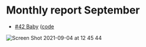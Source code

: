 # Monthly report September

- [#42 Baby](https://cssbattle.dev/play/42) ([code](https://github.com/tri220698/Css-battle-monthly-report-september/blob/main/%2342-Baby)

![Screen Shot 2021-09-04 at 12 45 44](https://user-images.githubusercontent.com/55243132/132084071-adfde86b-3432-4799-a92f-6118823acc8d.png)
